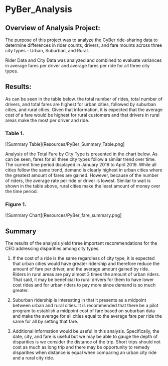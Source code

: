 # PyBer_Analysis

## Overview of Analysis Project:

The purpose of this project was to analyze the CyBer ride-sharing data to determine differences in rider counts, drivers, and fare mounts across three city types  - Urban, Suburban, and Rural. 

Rider Data and City Data was analyzed and combined to evaluate variances in average fares per driver and average fares per ride for all three city types. 



## Results:


As can be seen in the table below. the total number of rides, total number of drivers, and total fares are highest for urban cities, followed by suburban cities, and rural cities. Given that information, it is expected that the average cost of a fare would be highest for rural customers and that drivers in rural areas make the most per driver and ride. 

### Table 1. 

![Summary Table](Resources/PyBer_Summary_Table.png]


Analysis of the Total Fare by City Type is presented in the chart below. As can be seen, fares for all three city types follow a similar trend over time. The current time period displayed in January 2019 to April 2019. While all cities follow the same trend, demand is clearly highest in urban cities where the greatest amount of fares are gained. However, because of the number of riders, the average rate per ride or driver is lowest. Similar to wait is shown in the table above, rural cities make the least amount of money over the time period. 


### Figure 1. 

![Summary Chart](Resources/PyBer_fare_summary.png]


## Summary

The results of the analysis yield three important recommendations for the CEO addressing disparities among city types. 
1. If the cost of a ride is the same regardless of city type, it is expected that urban cities would have greater ridership and therefore reduce the amount of fare per driver, and the average amount gained by ride. Riders in rural areas are pay almost 3 times the amount of urban riders. That said, it may be beneficial to rural drivers for them to have lower cost rides and for urban riders to pay more since demand is so much greater. 

2. Suburban ridership is interesting in that it presents as a midpoint between urban and rural cities. It is recommended that there be a pilot program to establish a midpoint cost of fare based on suburban data and make the average for all cities equal to the average fare per ride the same for all by setting that fare. 

3. Additional information would be useful in this analysis. Specifically, the date, city, and fare is useful but we may be able to gauge the depth of disparities is we consider the distance of the trip. Short trips should not cost as much as long trip and there may be opportunity to remedy disparities when distance is equal when comparing an urban city ride and a rural city ride. 
